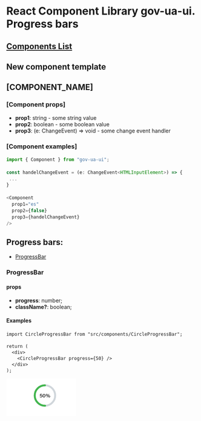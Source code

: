 # React Component Library gov-ua-ui. Progress bars

## [Components List](COMPONENTS_LIST.md)

## New component template

## [COMPONENT_NAME]

### [Component props]

- **prop1**: string - some string value
- **prop2**: boolean - some boolean value
- **prop3**: (e: ChangeEvent<HTMLInputElement>) => void -  some change event handler

### [Component examples]

```js
import { Component } from "gov-ua-ui";

const handelChangeEvent = (e: ChangeEvent<HTMLInputElement>) => {
 ...
}

<Component
  prop1="es"
  prop2={false}
  prop3={handelChangeEvent}
/>
```

## Progress bars: 

- [ProgressBar](#ProgressBar)

### ProgressBar
<a name="ProgressBar"></a>

#### props
- **progress**: number;
- **className?**: boolean;

#### Examples
```tsx
import CircleProgressBar from "src/components/CircleProgressBar";

return (
  <div>
    <CircleProgressBar progress={50} />
  </div>
);
```
![img_2.png](mdImages/ProgressBar.png)
